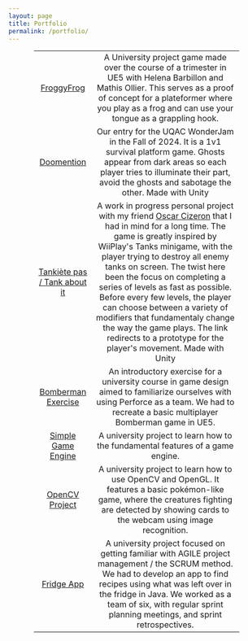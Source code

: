 ```yaml
---
layout: page
title: Portfolio
permalink: /portfolio/
---
```


<div style="margin-left: auto;
            margin-right: auto;
            width: 80%;">
<table>
<tbody>
<tr>
<td style="text-align: center;"><a href="https://drive.google.com/drive/folders/1d0i0WvUZpzM9fTF8wNlJzhDEBv8uoFAp?usp=sharing">FroggyFrog</a></td>
<td style="text-align: center;">A University project game made over the course of a trimester in UE5 with Helena Barbillon and Mathis Ollier. This serves as a proof of concept for a plateformer where you play as a frog and can use your tongue as a grappling hook. </td>
</tr>
<tr>
<td style="text-align: center;"><a href="https://tea-enjoyers.itch.io/doomension">Doomention</a></td>
<td style="text-align: center;"> Our entry for the UQAC WonderJam in the Fall of 2024. It is a 1v1 survival platform game. Ghosts appear from dark areas so each player tries to illuminate their part, avoid the ghosts and sabotage the other. Made with Unity</td>
</tr>
<tr>
<td style="text-align: center;"><a href="https://drive.google.com/drive/folders/1T6bD4fFzUho86y-KnzxrIhwLL7hJSkMH?usp=sharing">Tankiète pas / Tank about it</a></td>
<td style="text-align: center;">A work in progress personal project with my friend <a href="https://github.com/cizor-v">Oscar Cizeron</a> that I had in mind for a long time. The game is greatly inspired by WiiPlay's Tanks minigame, with the player trying to destroy all enemy tanks on screen. The twist here been the focus on completing a series of levels as fast as possible. Before every few levels, the player can choose between a variety of modifiers that fundamentaly change the way the game plays. The link redirects to a prototype for the player's movement. Made with Unity</td>
</tr>
<tr>
<td style="text-align: center;"><a href="https://drive.google.com/drive/folders/1N8w1-QpsEEEZSYLtU9WM1tauxmiFFptv?usp=sharing">Bomberman Exercise</a></td>
<td style="text-align: center;"> An introductory exercise for a university course in game design aimed to familiarize ourselves with using Perforce as a team. We had to recreate a basic multiplayer Bomberman game in UE5.</td>
</tr>
<tr>
<td style="text-align: center;"><a href="https://github.com/LeClaptain/Math_physic_JV">Simple Game Engine</a></td>
<td style="text-align: center;">A university project to learn how to the fundamental features of a game engine.</td>
</tr>
<tr>
<td style="text-align: center;"><a href="https://devops.telecomste.fr/mechkour.ghali/projet-open-cv">OpenCV Project</a></td>
<td style="text-align: center;">A university project to learn how to use OpenCV and OpenGL. It features a basic pokémon-like game, where the creatures fighting are detected by showing cards to the webcam using image recognition.</td>
</tr>
<tr>
<td style="text-align: center;"><a href="https://devops.telecomste.fr/prinfo/2023-24/info8">Fridge App</a></td>
<td style="text-align: center;">A university project focused on getting familiar with AGILE project management / the SCRUM method. We had to develop an app to find recipes using what was left over in the fridge in Java. We worked as a team of six, with regular sprint planning meetings, and sprint retrospectives.</td>
</tr>
</tbody>
</table>
</div>